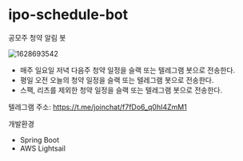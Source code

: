 # ipo-schedule-bot
공모주 청약 알림 봇

![1628693542](https://user-images.githubusercontent.com/24787361/132997307-f207517b-9819-45e3-8e5a-161bdeb193b6.jpg)



- 매주 일요일 저녁 다음주 청약 일정을 슬랙 또는 텔레그램 봇으로 전송한다.
- 평일 오전 오늘의 청약 일정을 슬랙 또는 텔레그램 봇으로 전송한다.
- 스팩, 리츠를 제외한 청약 일정을 슬랙 또는 텔레그램 봇으로 전송한다.

텔레그램 주소: https://t.me/joinchat/f7fDo6_q0hI4ZmM1

 개발환경  
- Spring Boot
- AWS Lightsail
